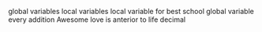 global variables
local variables
local variable for best school
global variable
every addition
Awesome
love is anterior to life
decimal
